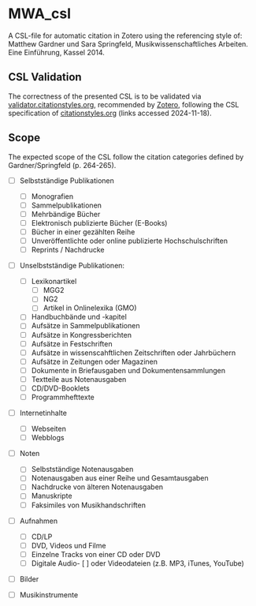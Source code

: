 # MWA_csl
A CSL-file for automatic citation in Zotero using the referencing style of: Matthew Gardner und Sara Springfeld, Musikwissenschaftliches Arbeiten. Eine Einführung, Kassel 2014.

## CSL Validation
The correctness of the presented CSL is to be validated via [validator.citationstyles.org](https://validator.citationstyles.org/), recommended by [Zotero](https://www.zotero.org/support/dev/citation_styles/style_editing_step-by-step), following the CSL specification of [citationstyles.org](https://citationstyles.org/) (links accessed 2024-11-18).

## Scope
The expected scope of the CSL follow the citation categories defined by Gardner/Springfeld (p. 264-265).

- [ ] Selbstständige Publikationen
  - [ ] Monografien
  - [ ] Sammelpublikationen
  - [ ] Mehrbändige Bücher
  - [ ] Elektronisch publizierte Bücher (E-Books)
  - [ ] Bücher in einer gezählten Reihe
  - [ ] Unveröffentlichte oder online publizierte Hochschulschriften
  - [ ] Reprints / Nachdrucke
- [ ] Unselbstständige Publikationen:
  - [ ] Lexikonartikel
    - [ ] MGG2
    - [ ] NG2
    - [ ] Artikel in Onlinelexika (GMO)
  - [ ] Handbuchbände und -kapitel
  - [ ] Aufsätze in Sammelpublikationen
  - [ ] Aufsätze in Kongressberichten
  - [ ] Aufsätze in Festschriften
  - [ ] Aufsätze in wissenscahftlichen Zeitschriften oder Jahrbüchern
  - [ ] Aufsätze in Zeitungen oder Magazinen
  - [ ] Dokumente in Briefausgaben und Dokumentensammlungen
  - [ ] Textteile aus Notenausgaben
  - [ ] CD/DVD-Booklets
  - [ ] Programmhefttexte
- [ ] Internetinhalte
  - [ ] Webseiten
  - [ ] Webblogs
- [ ] Noten
  - [ ] Selbstständige Notenausgaben
  - [ ] Notenausgaben aus einer Reihe und Gesamtausgaben
  - [ ] Nachdrucke von älteren Notenausgaben
  - [ ] Manuskripte
  - [ ] Faksimiles von Musikhandschriften
- [ ] Aufnahmen
  - [ ] CD/LP
  - [ ] DVD, Videos und Filme
  - [ ] Einzelne Tracks von einer CD oder DVD
  - [ ] Digitale Audio- [ ] oder Videodateien (z.B. MP3, iTunes, YouTube)
- [ ] Bilder
- [ ] Musikinstrumente

